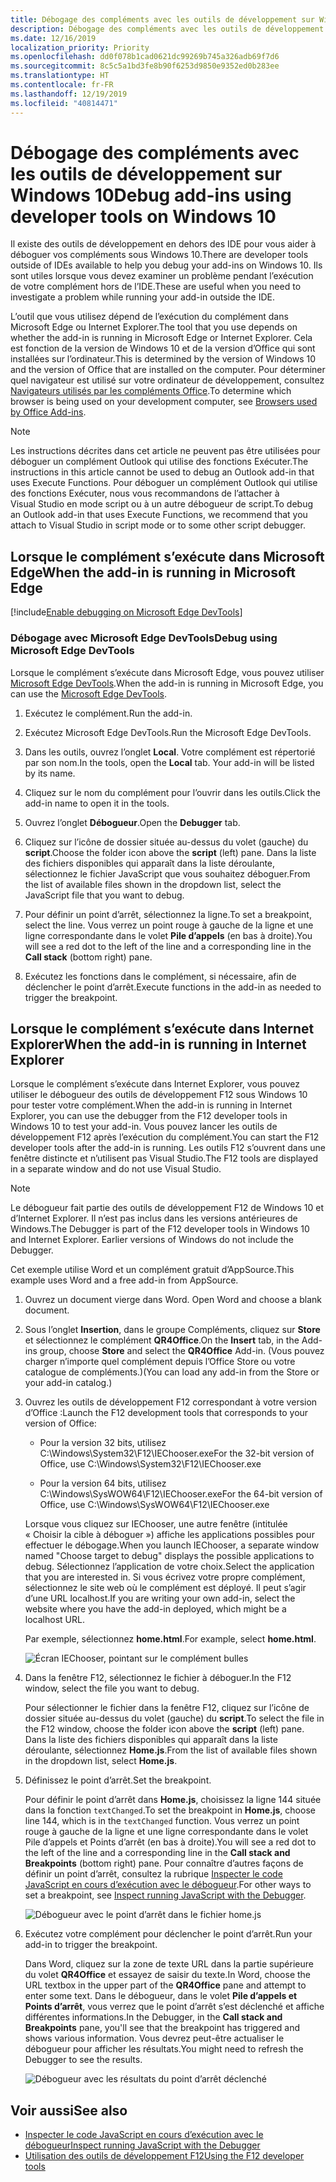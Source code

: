 ```yaml
---
title: Débogage des compléments avec les outils de développement sur Windows 10
description: Débogage des compléments avec les outils de développement Microsoft Edge sur Windows 10
ms.date: 12/16/2019
localization_priority: Priority
ms.openlocfilehash: dd0f078b1cad0621dc99269b745a326adb69f7d6
ms.sourcegitcommit: 8c5c5a1bd3fe8b90f6253d9850e9352ed0b283ee
ms.translationtype: HT
ms.contentlocale: fr-FR
ms.lasthandoff: 12/19/2019
ms.locfileid: "40814471"
---
```

# <a name="debug-add-ins-using-developer-tools-on-windows-10"></a><span data-ttu-id="75b0a-103">Débogage des compléments avec les outils de développement sur Windows 10</span><span class="sxs-lookup"><span data-stu-id="75b0a-103">Debug add-ins using developer tools on Windows 10</span></span>

<span data-ttu-id="75b0a-104">Il existe des outils de développement en dehors des IDE pour vous aider à déboguer vos compléments sous Windows 10.</span><span class="sxs-lookup"><span data-stu-id="75b0a-104">There are developer tools outside of IDEs available to help you debug your add-ins on Windows 10.</span></span> <span data-ttu-id="75b0a-105">Ils sont utiles lorsque vous devez examiner un problème pendant l’exécution de votre complément hors de l’IDE.</span><span class="sxs-lookup"><span data-stu-id="75b0a-105">These are useful when you need to investigate a problem while running your add-in outside the IDE.</span></span>

<span data-ttu-id="75b0a-106">L’outil que vous utilisez dépend de l’exécution du complément dans Microsoft Edge ou Internet Explorer.</span><span class="sxs-lookup"><span data-stu-id="75b0a-106">The tool that you use depends on whether the add-in is running in Microsoft Edge or Internet Explorer.</span></span> <span data-ttu-id="75b0a-107">Cela est fonction de la version de Windows 10 et de la version d’Office qui sont installées sur l’ordinateur.</span><span class="sxs-lookup"><span data-stu-id="75b0a-107">This is determined by the version of Windows 10 and the version of Office that are installed on the computer.</span></span> <span data-ttu-id="75b0a-108">Pour déterminer quel navigateur est utilisé sur votre ordinateur de développement, consultez [Navigateurs utilisés par les compléments Office](../concepts/browsers-used-by-office-web-add-ins.md).</span><span class="sxs-lookup"><span data-stu-id="75b0a-108">To determine which browser is being used on your development computer, see [Browsers used by Office Add-ins](../concepts/browsers-used-by-office-web-add-ins.md).</span></span>

> [!NOTE]
> <span data-ttu-id="75b0a-109">Les instructions décrites dans cet article ne peuvent pas être utilisées pour déboguer un complément Outlook qui utilise des fonctions Exécuter.</span><span class="sxs-lookup"><span data-stu-id="75b0a-109">The instructions in this article cannot be used to debug an Outlook add-in that uses Execute Functions.</span></span> <span data-ttu-id="75b0a-110">Pour déboguer un complément Outlook qui utilise des fonctions Exécuter, nous vous recommandons de l’attacher à Visual Studio en mode script ou à un autre débogueur de script.</span><span class="sxs-lookup"><span data-stu-id="75b0a-110">To debug an Outlook add-in that uses Execute Functions, we recommend that you attach to Visual Studio in script mode or to some other script debugger.</span></span>

## <a name="when-the-add-in-is-running-in-microsoft-edge"></a><span data-ttu-id="75b0a-111">Lorsque le complément s’exécute dans Microsoft Edge</span><span class="sxs-lookup"><span data-stu-id="75b0a-111">When the add-in is running in Microsoft Edge</span></span>

[!include[Enable debugging on Microsoft Edge DevTools](../includes/enable-debugging-on-edge-devtools.md)]

### <a name="debug-using-microsoft-edge-devtools"></a><span data-ttu-id="75b0a-112">Débogage avec Microsoft Edge DevTools</span><span class="sxs-lookup"><span data-stu-id="75b0a-112">Debug using Microsoft Edge DevTools</span></span>

<span data-ttu-id="75b0a-113">Lorsque le complément s’exécute dans Microsoft Edge, vous pouvez utiliser [Microsoft Edge DevTools](https://www.microsoft.com/p/microsoft-edge-devtools-preview/9mzbfrmz0mnj?activetab=pivot%3Aoverviewtab).</span><span class="sxs-lookup"><span data-stu-id="75b0a-113">When the add-in is running in Microsoft Edge, you can use the [Microsoft Edge DevTools](https://www.microsoft.com/p/microsoft-edge-devtools-preview/9mzbfrmz0mnj?activetab=pivot%3Aoverviewtab).</span></span>

1. <span data-ttu-id="75b0a-114">Exécutez le complément.</span><span class="sxs-lookup"><span data-stu-id="75b0a-114">Run the add-in.</span></span>

2. <span data-ttu-id="75b0a-115">Exécutez Microsoft Edge DevTools.</span><span class="sxs-lookup"><span data-stu-id="75b0a-115">Run the Microsoft Edge DevTools.</span></span>

3. <span data-ttu-id="75b0a-116">Dans les outils, ouvrez l’onglet **Local**. Votre complément est répertorié par son nom.</span><span class="sxs-lookup"><span data-stu-id="75b0a-116">In the tools, open the **Local** tab. Your add-in will be listed by its name.</span></span>

4. <span data-ttu-id="75b0a-117">Cliquez sur le nom du complément pour l’ouvrir dans les outils.</span><span class="sxs-lookup"><span data-stu-id="75b0a-117">Click the add-in name to open it in the tools.</span></span>

5. <span data-ttu-id="75b0a-118">Ouvrez l’onglet **Débogueur**.</span><span class="sxs-lookup"><span data-stu-id="75b0a-118">Open the **Debugger** tab.</span></span> 

6. <span data-ttu-id="75b0a-119">Cliquez sur l’icône de dossier située au-dessus du volet (gauche) du **script**.</span><span class="sxs-lookup"><span data-stu-id="75b0a-119">Choose the folder icon above the **script** (left) pane.</span></span> <span data-ttu-id="75b0a-120">Dans la liste des fichiers disponibles qui apparaît dans la liste déroulante, sélectionnez le fichier JavaScript que vous souhaitez déboguer.</span><span class="sxs-lookup"><span data-stu-id="75b0a-120">From the list of available files shown in the dropdown list, select the JavaScript file that you want to debug.</span></span>

7. <span data-ttu-id="75b0a-121">Pour définir un point d’arrêt, sélectionnez la ligne.</span><span class="sxs-lookup"><span data-stu-id="75b0a-121">To set a breakpoint, select the line.</span></span> <span data-ttu-id="75b0a-122">Vous verrez un point rouge à gauche de la ligne et une ligne correspondante dans le volet **Pile d’appels** (en bas à droite).</span><span class="sxs-lookup"><span data-stu-id="75b0a-122">You will see a red dot to the left of the line and a corresponding line in the **Call stack** (bottom right) pane.</span></span>

8. <span data-ttu-id="75b0a-123">Exécutez les fonctions dans le complément, si nécessaire, afin de déclencher le point d’arrêt.</span><span class="sxs-lookup"><span data-stu-id="75b0a-123">Execute functions in the add-in as needed to trigger the breakpoint.</span></span>

## <a name="when-the-add-in-is-running-in-internet-explorer"></a><span data-ttu-id="75b0a-124">Lorsque le complément s’exécute dans Internet Explorer</span><span class="sxs-lookup"><span data-stu-id="75b0a-124">When the add-in is running in Internet Explorer</span></span>

<span data-ttu-id="75b0a-125">Lorsque le complément s’exécute dans Internet Explorer, vous pouvez utiliser le débogueur des outils de développement F12 sous Windows 10 pour tester votre complément.</span><span class="sxs-lookup"><span data-stu-id="75b0a-125">When the add-in is running in Internet Explorer, you can use the debugger from the F12 developer tools in Windows 10 to test your add-in.</span></span> <span data-ttu-id="75b0a-126">Vous pouvez lancer les outils de développement F12 après l’exécution du complément.</span><span class="sxs-lookup"><span data-stu-id="75b0a-126">You can start the F12 developer tools after the add-in is running.</span></span> <span data-ttu-id="75b0a-127">Les outils F12 s’ouvrent dans une fenêtre distincte et n’utilisent pas Visual Studio.</span><span class="sxs-lookup"><span data-stu-id="75b0a-127">The F12 tools are displayed in a separate window and do not use Visual Studio.</span></span>

> [!NOTE]
> <span data-ttu-id="75b0a-p107">Le débogueur fait partie des outils de développement F12 de Windows 10 et d’Internet Explorer. Il n’est pas inclus dans les versions antérieures de Windows.</span><span class="sxs-lookup"><span data-stu-id="75b0a-p107">The Debugger is part of the F12 developer tools in Windows 10 and Internet Explorer. Earlier versions of Windows do not include the Debugger.</span></span> 

<span data-ttu-id="75b0a-130">Cet exemple utilise Word et un complément gratuit d’AppSource.</span><span class="sxs-lookup"><span data-stu-id="75b0a-130">This example uses Word and a free add-in from AppSource.</span></span>

1. <span data-ttu-id="75b0a-131">Ouvrez un document vierge dans Word. </span><span class="sxs-lookup"><span data-stu-id="75b0a-131">Open Word and choose a blank document.</span></span> 
    
2. <span data-ttu-id="75b0a-132">Sous l’onglet **Insertion**, dans le groupe Compléments, cliquez sur **Store** et sélectionnez le complément **QR4Office**.</span><span class="sxs-lookup"><span data-stu-id="75b0a-132">On the **Insert** tab, in the Add-ins group, choose **Store** and select the **QR4Office** Add-in.</span></span> <span data-ttu-id="75b0a-133">(Vous pouvez charger n’importe quel complément depuis l’Office Store ou votre catalogue de compléments.)</span><span class="sxs-lookup"><span data-stu-id="75b0a-133">(You can load any add-in from the Store or your add-in catalog.)</span></span>
    
3. <span data-ttu-id="75b0a-134">Ouvrez les outils de développement F12 correspondant à votre version d’Office :</span><span class="sxs-lookup"><span data-stu-id="75b0a-134">Launch the F12 development tools that corresponds to your version of Office:</span></span>
    
   - <span data-ttu-id="75b0a-135">Pour la version 32 bits, utilisez C:\Windows\System32\F12\IEChooser.exe</span><span class="sxs-lookup"><span data-stu-id="75b0a-135">For the 32-bit version of Office, use C:\Windows\System32\F12\IEChooser.exe</span></span>
    
   - <span data-ttu-id="75b0a-136">Pour la version 64 bits, utilisez C:\Windows\SysWOW64\F12\IEChooser.exe</span><span class="sxs-lookup"><span data-stu-id="75b0a-136">For the 64-bit version of Office, use C:\Windows\SysWOW64\F12\IEChooser.exe</span></span>
    
   <span data-ttu-id="75b0a-137">Lorsque vous cliquez sur IEChooser, une autre fenêtre (intitulée « Choisir la cible à déboguer ») affiche les applications possibles pour effectuer le débogage.</span><span class="sxs-lookup"><span data-stu-id="75b0a-137">When you launch IEChooser, a separate window named "Choose target to debug" displays the possible applications to debug.</span></span> <span data-ttu-id="75b0a-138">Sélectionnez l’application de votre choix.</span><span class="sxs-lookup"><span data-stu-id="75b0a-138">Select the application that you are interested in.</span></span> <span data-ttu-id="75b0a-139">Si vous écrivez votre propre complément, sélectionnez le site web où le complément est déployé. Il peut s’agir d’une URL localhost.</span><span class="sxs-lookup"><span data-stu-id="75b0a-139">If you are writing your own add-in, select the website where you have the add-in deployed, which might be a localhost URL.</span></span> 
    
   <span data-ttu-id="75b0a-140">Par exemple, sélectionnez **home.html**.</span><span class="sxs-lookup"><span data-stu-id="75b0a-140">For example, select **home.html**.</span></span> 
    
   ![Écran IEChooser, pointant sur le complément bulles](../images/choose-target-to-debug.png)

4. <span data-ttu-id="75b0a-142">Dans la fenêtre F12, sélectionnez le fichier à déboguer.</span><span class="sxs-lookup"><span data-stu-id="75b0a-142">In the F12 window, select the file you want to debug.</span></span>
    
   <span data-ttu-id="75b0a-143">Pour sélectionner le fichier dans la fenêtre F12, cliquez sur l’icône de dossier située au-dessus du volet (gauche) du **script**.</span><span class="sxs-lookup"><span data-stu-id="75b0a-143">To select the file in the F12 window, choose the folder icon above the **script** (left) pane.</span></span> <span data-ttu-id="75b0a-144">Dans la liste des fichiers disponibles qui apparaît dans la liste déroulante, sélectionnez **Home.js**.</span><span class="sxs-lookup"><span data-stu-id="75b0a-144">From the list of available files shown in the dropdown list, select **Home.js**.</span></span>
    
5. <span data-ttu-id="75b0a-145">Définissez le point d’arrêt.</span><span class="sxs-lookup"><span data-stu-id="75b0a-145">Set the breakpoint.</span></span>
    
   <span data-ttu-id="75b0a-146">Pour définir le point d’arrêt dans **Home.js**, choisissez la ligne 144 située dans la fonction `textChanged`.</span><span class="sxs-lookup"><span data-stu-id="75b0a-146">To set the breakpoint in **Home.js**, choose line 144, which is in the  `textChanged` function.</span></span> <span data-ttu-id="75b0a-147">Vous verrez un point rouge à gauche de la ligne et une ligne correspondante dans le volet Pile d’appels et Points d’arrêt (en bas à droite).</span><span class="sxs-lookup"><span data-stu-id="75b0a-147">You will see a red dot to the left of the line and a corresponding line in the **Call stack and Breakpoints** (bottom right) pane.</span></span> <span data-ttu-id="75b0a-148">Pour connaître d’autres façons de définir un point d’arrêt, consultez la rubrique [Inspecter le code JavaScript en cours d’exécution avec le débogueur](/previous-versions/windows/internet-explorer/ie-developer/samples/dn255007(v=vs.85)).</span><span class="sxs-lookup"><span data-stu-id="75b0a-148">For other ways to set a breakpoint, see [Inspect running JavaScript with the Debugger](/previous-versions/windows/internet-explorer/ie-developer/samples/dn255007(v=vs.85)).</span></span> 
    
   ![Débogueur avec le point d’arrêt dans le fichier home.js](../images/debugger-home-js-02.png)

6. <span data-ttu-id="75b0a-150">Exécutez votre complément pour déclencher le point d’arrêt.</span><span class="sxs-lookup"><span data-stu-id="75b0a-150">Run your add-in to trigger the breakpoint.</span></span>
    
   <span data-ttu-id="75b0a-151">Dans Word, cliquez sur la zone de texte URL dans la partie supérieure du volet **QR4Office** et essayez de saisir du texte.</span><span class="sxs-lookup"><span data-stu-id="75b0a-151">In Word, choose the URL textbox in the upper part of the **QR4Office** pane and attempt to enter some text.</span></span> <span data-ttu-id="75b0a-152">Dans le débogueur, dans le volet **Pile d’appels et Points d’arrêt**, vous verrez que le point d’arrêt s’est déclenché et affiche différentes informations.</span><span class="sxs-lookup"><span data-stu-id="75b0a-152">In the Debugger, in the **Call stack and Breakpoints** pane, you'll see that the breakpoint has triggered and shows various information.</span></span> <span data-ttu-id="75b0a-153">Vous devrez peut-être actualiser le débogueur pour afficher les résultats.</span><span class="sxs-lookup"><span data-stu-id="75b0a-153">You might need to refresh the Debugger to see the results.</span></span>
    
   ![Débogueur avec les résultats du point d’arrêt déclenché](../images/debugger-home-js-01.png)


## <a name="see-also"></a><span data-ttu-id="75b0a-155">Voir aussi</span><span class="sxs-lookup"><span data-stu-id="75b0a-155">See also</span></span>

- <span data-ttu-id="75b0a-156">[Inspecter le code JavaScript en cours d’exécution avec le débogueur](/previous-versions/windows/internet-explorer/ie-developer/samples/dn255007(v=vs.85))</span><span class="sxs-lookup"><span data-stu-id="75b0a-156">[Inspect running JavaScript with the Debugger](/previous-versions/windows/internet-explorer/ie-developer/samples/dn255007(v=vs.85))</span></span>
- <span data-ttu-id="75b0a-157">[Utilisation des outils de développement F12](/previous-versions/windows/internet-explorer/ie-developer/samples/bg182326(v=vs.85))</span><span class="sxs-lookup"><span data-stu-id="75b0a-157">[Using the F12 developer tools](/previous-versions/windows/internet-explorer/ie-developer/samples/bg182326(v=vs.85))</span></span>
